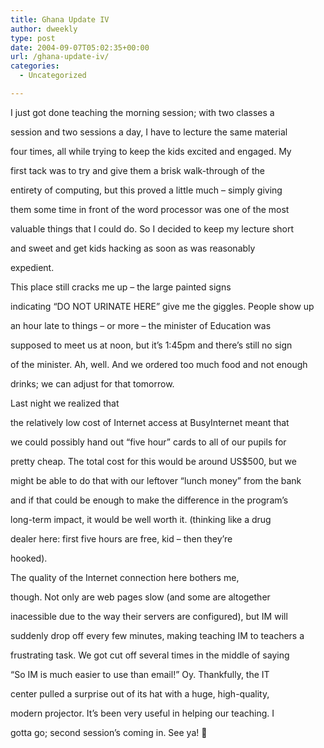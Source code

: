 ```yaml
---
title: Ghana Update IV
author: dweekly
type: post
date: 2004-09-07T05:02:35+00:00
url: /ghana-update-iv/
categories:
  - Uncategorized

---
```

I just got done teaching the morning session; with two classes a
  
session and two sessions a day, I have to lecture the same material
  
four times, all while trying to keep the kids excited and engaged. My
  
first tack was to try and give them a brisk walk-through of the
  
entirety of computing, but this proved a little much &#8211; simply giving
  
them some time in front of the word processor was one of the most
  
valuable things that I could do. So I decided to keep my lecture short
  
and sweet and get kids hacking as soon as was reasonably
  
expedient.

This place still cracks me up &#8211; the large painted signs
  
indicating &#8220;DO NOT URINATE HERE&#8221; give me the giggles. People show up
  
an hour late to things &#8211; or more &#8211; the minister of Education was
  
supposed to meet us at noon, but it&#8217;s 1:45pm and there&#8217;s still no sign
  
of the minister. Ah, well. And we ordered too much food and not enough
  
drinks; we can adjust for that tomorrow.

Last night we realized that
  
the relatively low cost of Internet access at BusyInternet meant that
  
we could possibly hand out &#8220;five hour&#8221; cards to all of our pupils for
  
pretty cheap. The total cost for this would be around US$500, but we
  
might be able to do that with our leftover &#8220;lunch money&#8221; from the bank
  
and if that could be enough to make the difference in the program&#8217;s
  
long-term impact, it would be well worth it. (thinking like a drug
  
dealer here: first five hours are free, kid &#8211; then they&#8217;re
  
hooked).

The quality of the Internet connection here bothers me,
  
though. Not only are web pages slow (and some are altogether
  
inacessible due to the way their servers are configured), but IM will
  
suddenly drop off every few minutes, making teaching IM to teachers a
  
frustrating task. We got cut off several times in the middle of saying
  
&#8220;So IM is much easier to use than email!&#8221; Oy. Thankfully, the IT
  
center pulled a surprise out of its hat with a huge, high-quality,
  
modern projector. It&#8217;s been very useful in helping our teaching. I
  
gotta go; second session&#8217;s coming in. See ya! 🙂